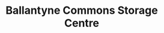 ---
title: "Ballantyne Commons Storage Centre"
url: /charlotte/ballantyne-commons-storage-centre/
shop: storage rental
---
